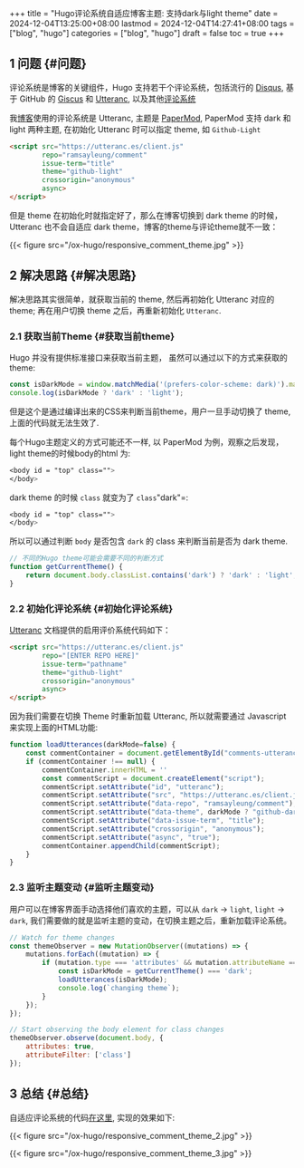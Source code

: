 +++
title = "Hugo评论系统自适应博客主题: 支持dark与light theme"
date = 2024-12-04T13:25:00+08:00
lastmod = 2024-12-04T14:27:41+08:00
tags = ["blog", "hugo"]
categories = ["blog", "hugo"]
draft = false
toc = true
+++

## <span class="section-num">1</span> 问题 {#问题}

评论系统是博客的关键组件，Hugo 支持若干个评论系统，包括流行的 [Disqus](https://disqus.com/), 基于 GitHub 的 [Giscus](https://giscus.app) 和 [Utteranc](https://utteranc.es/), 以及其他[评论系统](https://gohugo.io/content-management/comments/)

我[博客](https://ramsayleung.github.io/)使用的评论系统是 Utteranc, 主题是 [PaperMod](https://github.com/adityatelange/hugo-PaperMod/), PaperMod 支持 dark 和 light 两种主题, 在初始化 Utteranc 时可以指定 theme, 如 `Github-Light`

```html
<script src="https://utteranc.es/client.js"
        repo="ramsayleung/comment"
        issue-term="title"
        theme="github-light"
        crossorigin="anonymous"
        async>
</script>
```

但是 theme 在初始化时就指定好了，那么在博客切换到 dark theme 的时候， Utteranc 也不会自适应 dark theme，博客的theme与评论theme就不一致：

{{< figure src="/ox-hugo/responsive_comment_theme.jpg" >}}


## <span class="section-num">2</span> 解决思路 {#解决思路}

解决思路其实很简单，就获取当前的 theme, 然后再初始化 Utteranc 对应的 theme; 再在用户切换 theme 之后，再重新初始化 `Utteranc`.


### <span class="section-num">2.1</span> 获取当前Theme {#获取当前theme}

Hugo 并没有提供标准接口来获取当前主题， 虽然可以通过以下的方式来获取的 theme:

```js
const isDarkMode = window.matchMedia('(prefers-color-scheme: dark)').matches;
console.log(isDarkMode ? 'dark' : 'light');
```

但是这个是通过编译出来的CSS来判断当前theme，用户一旦手动切换了 theme, 上面的代码就无法生效了.

每个Hugo主题定义的方式可能还不一样, 以 PaperMod 为例，观察之后发现，light theme的时候body的html 为:

```css
<body id = "top" class="">
</body>
```

dark theme 的时候 `class` 就变为了 `class`"dark"=:

```css
<body id = "top" class="">
</body>
```

所以可以通过判断 `body` 是否包含 `dark` 的 class 来判断当前是否为 dark theme.

```js
// 不同的Hugo theme可能会需要不同的判断方式
function getCurrentTheme() {
    return document.body.classList.contains('dark') ? 'dark' : 'light';
}
```


### <span class="section-num">2.2</span> 初始化评论系统 {#初始化评论系统}

[Utteranc](https://utteranc.es/) 文档提供的启用评价系统代码如下：

```html
<script src="https://utteranc.es/client.js"
        repo="[ENTER REPO HERE]"
        issue-term="pathname"
        theme="github-light"
        crossorigin="anonymous"
        async>
</script>
```

因为我们需要在切换 Theme 时重新加载 Utteranc, 所以就需要通过 Javascript 来实现上面的HTML功能:

```js
function loadUtterances(darkMode=false) {
    const commentContainer = document.getElementById("comments-utteranc");
    if (commentContainer !== null) {
        commentContainer.innerHTML = ''
        const commentScript = document.createElement("script");
        commentScript.setAttribute("id", "utteranc");
        commentScript.setAttribute("src", "https://utteranc.es/client.js");
        commentScript.setAttribute("data-repo", "ramsayleung/comment");
        commentScript.setAttribute("data-theme", darkMode ? "github-dark" : "github-light");
        commentScript.setAttribute("data-issue-term", "title");
        commentScript.setAttribute("crossorigin", "anonymous");
        commentScript.setAttribute("async", "true");
        commentContainer.appendChild(commentScript);
    }
}
```


### <span class="section-num">2.3</span> 监听主题变动 {#监听主题变动}

用户可以在博客界面手动选择他们喜欢的主题，可以从 `dark` -&gt; `light`, `light` -&gt; `dark`, 我们需要做的就是监听主题的变动，在切换主题之后，重新加载评论系统。

```js
// Watch for theme changes
const themeObserver = new MutationObserver((mutations) => {
    mutations.forEach((mutation) => {
        if (mutation.type === 'attributes' && mutation.attributeName === 'class') {
            const isDarkMode = getCurrentTheme() === 'dark';
            loadUtterances(isDarkMode);
            console.log(`changing theme`);
        }
    });
});

// Start observing the body element for class changes
themeObserver.observe(document.body, {
    attributes: true,
    attributeFilter: ['class']
});
```


## <span class="section-num">3</span> 总结 {#总结}

自适应评论系统的代码[在这里](https://github.com/ramsayleung/ramsayleung.github.io/blob/master/layouts/partials/comments.html), 实现的效果如下:

{{< figure src="/ox-hugo/responsive_comment_theme_2.jpg" >}}

{{< figure src="/ox-hugo/responsive_comment_theme_3.jpg" >}}
